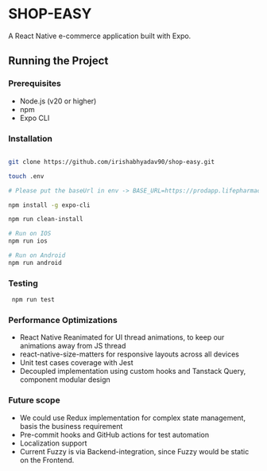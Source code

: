 # SHOP-EASY

A React Native e-commerce application built with Expo.

##  Running the Project

### Prerequisites
- Node.js (v20 or higher)
- npm
- Expo CLI

### Installation

```bash

git clone https://github.com/irishabhyadav90/shop-easy.git

touch .env

# Please put the baseUrl in env -> BASE_URL=https://prodapp.lifepharmacy.com/api

npm install -g expo-cli

npm run clean-install

# Run on IOS
npm run ios

# Run on Android
npm run android

```


### Testing

```bash
 npm run test
```


###  Performance Optimizations

- React Native Reanimated for UI thread animations, to keep our animations away from JS thread
- react-native-size-matters for responsive layouts across all devices
- Unit test cases coverage with Jest
- Decoupled implementation using custom hooks and Tanstack Query, component modular design


###  Future scope

- We could use Redux implementation for complex state management, basis the business requirement
- Pre-commit hooks and GitHub actions for test automation
- Localization support
- Current Fuzzy is via Backend-integration, since Fuzzy would be static on the Frontend.